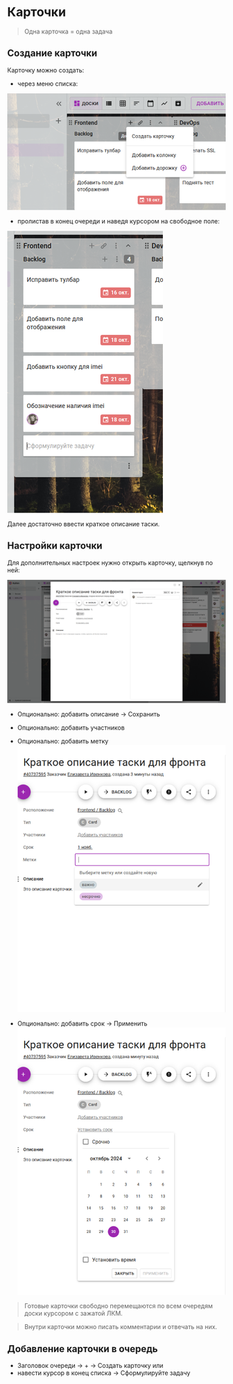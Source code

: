 # Карточки

> Одна карточка = одна задача

## Создание карточки

Карточку можно создать:

- через меню списка:

![](pics/create_card_queue.png)

- пролистав в конец очереди и наведя курсором на свободное поле:

![](pics/create_card_mouse.png)

Далее достаточно ввести краткое описание таски.

## Настройки карточки

Для дополнительных настроек нужно открыть карточку, щелкнув по ней:

![](pics/card_overview.png)

- Опционально: добавить описание &rarr; Сохранить
- Опционально: добавить участников
- Опционально: добавить метку ![](pics/create_card_tag.png)

- Опционально: добавить срок &rarr; Применить ![](pics/create_card_deadline.png)

> Готовые карточки свободно перемещаются по всем очередям доски курсором с зажатой ЛКМ.

> Внутри карточки можно писать комментарии и отвечать на них.


## Добавление карточки в очередь

- Заголовок очереди &rarr; + &rarr; Создать карточку
или
- навести курсор в конец списка &rarr; Сформулируйте задачу